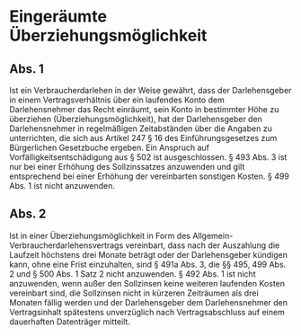 # Eingeräumte Überziehungsmöglichkeit



## Abs. 1

 Ist ein Verbraucherdarlehen in der Weise gewährt, dass der Darlehensgeber in einem Vertragsverhältnis über ein laufendes Konto dem Darlehensnehmer das Recht einräumt, sein Konto in bestimmter Höhe zu überziehen (Überziehungsmöglichkeit), hat der Darlehensgeber den Darlehensnehmer in regelmäßigen Zeitabständen über die Angaben zu unterrichten, die sich aus Artikel 247 § 16 des Einführungsgesetzes zum Bürgerlichen Gesetzbuche ergeben. Ein Anspruch auf Vorfälligkeitsentschädigung aus § 502 ist ausgeschlossen. § 493 Abs. 3 ist nur bei einer Erhöhung des Sollzinssatzes anzuwenden und gilt entsprechend bei einer Erhöhung der vereinbarten sonstigen Kosten. § 499 Abs. 1 ist nicht anzuwenden.

## Abs. 2

 Ist in einer Überziehungsmöglichkeit in Form des Allgemein-Verbraucherdarlehensvertrags vereinbart, dass nach der Auszahlung die Laufzeit höchstens drei Monate beträgt oder der Darlehensgeber kündigen kann, ohne eine Frist einzuhalten, sind § 491a Abs. 3, die §§ 495, 499 Abs. 2 und § 500 Abs. 1 Satz 2 nicht anzuwenden. § 492 Abs. 1 ist nicht anzuwenden, wenn außer den Sollzinsen keine weiteren laufenden Kosten vereinbart sind, die Sollzinsen nicht in kürzeren Zeiträumen als drei Monaten fällig werden und der Darlehensgeber dem Darlehensnehmer den Vertragsinhalt spätestens unverzüglich nach Vertragsabschluss auf einem dauerhaften Datenträger mitteilt. 

